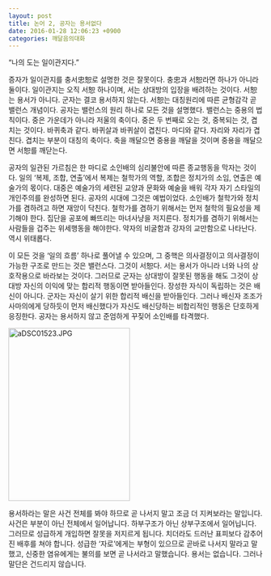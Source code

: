 ```yaml
---
layout: post
title: 논어 2, 공자는 용서없다
date: 2016-01-28 12:06:23 +0900
categories: 깨달음의대화
---
```

“나의 도는 일이관지다.” 

  


증자가 일이관지를 충서忠恕로 설명한 것은 잘못이다. 충忠과 서恕라면 하나가 아니라 둘이다. 일이관지는 오직 서恕 하나이며, 서는 상대방의 입장을 배려하는 것이다. 서恕는 용서가 아니다. 군자는 결코 용서하지 않는다. 서恕는 대칭원리에 따른 균형감각 곧 밸런스 개념이다. 공자는 밸런스의 원리 하나로 모든 것을 설명했다. 밸런스는 중용의 법칙이다. 중은 가운데가 아니라 저울의 축이다. 중은 두 번째로 오는 것, 중복되는 것, 겹치는 것이다. 바퀴축과 같다. 바퀴살과 바퀴살이 겹친다. 마디와 같다. 자리와 자리가 겹친다. 겹치는 부분이 대칭의 축이다. 축을 깨달으면 중용을 깨달을 것이며 중용을 깨달으면 서恕를 깨닫는다.   
      
공자의 일관된 가르침은 한 마디로 소인배의 심리불안에 따른 종교행동을 막자는 것이다. 일의 ‘복제, 조합, 연출’에서 복제는 철학가의 역할, 조합은 정치가의 소임, 연출은 예술가의 몫이다. 대중은 예술가의 세련된 교양과 문화와 예술을 배워 각자 자기 스타일의 개인주의를 완성하면 된다. 공자의 시대에 그것은 예법이었다. 소인배가 철학가와 정치가를 겸하려고 하면 재앙이 닥친다. 철학가를 겸하기 위해서는 먼저 철학의 필요성을 제기해야 한다. 집단을 공포에 빠뜨리는 마녀사냥을 저지른다. 정치가를 겸하기 위해서는 사람들을 겁주는 위세행동을 해야한다. 약자의 비굴함과 강자의 교만함으로 나타난다. 역시 위태롭다.  
      
이 모든 것을 ‘일의 흐름’ 하나로 풀어낼 수 있으며, 그 중핵은 의사결정이고 의사결정이 가능한 구조로 만드는 것은 밸런스다. 그것이 서恕다. 서는 용서가 아니라 너와 나의 상호작용으로 바라보는 것이다. 그러므로 군자는 상대방이 잘못된 행동을 해도 그것이 상대방 자신의 이익에 맞는 합리적 행동이면 받아들인다. 장성한 자식이 독립하는 것은 배신이 아니다. 군자는 자신이 살기 위한 합리적 배신을 받아들인다. 그러나 배신자 조조가 사마의에게 당하듯이 먼저 배신했다가 자신도 배신당하는 비합리적인 행동은 단호하게 응징한다. 공자는 용서하지 않고 준엄하게 꾸짖어 소인배를 타격했다.

  


  



<img src="assets/attach/images/198/351/667/aDSC01523.JPG" alt="aDSC01523.JPG" width="240" height="342" />   


  


용서하라는 말은 사건 전체를 봐야 하므로 곧 나서지 말고 조금 더 지켜보라는 말입니다. 사건은 부분이 아닌 전체에서 일어납니다. 하부구조가 아닌 상부구조에서 일어닙니다. 그러므로 성급하게 개입하면 잘못을 저지르게 됩니다. 치더라도 드러난 표피보다 감추어진 배후를 쳐야 합니다. 성급한 ‘자로’에게는 부형이 있으므로 곧바로 나서지 말라고 말했고, 신중한 염유에게는 불의를 보면 곧 나서라고 말했습니다. 용서는 없습니다. 그러나 말단은 건드리지 않습니다.
